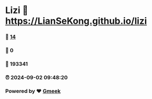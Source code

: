 # Lizi :link: https://LianSeKong.github.io/lizi 
### :page_facing_up: [14](https://LianSeKong.github.io/lizi/tag.html) 
### :speech_balloon: 0 
### :hibiscus: 193341 
### :alarm_clock: 2024-09-02 09:48:20 
### Powered by :heart: [Gmeek](https://github.com/Meekdai/Gmeek)
